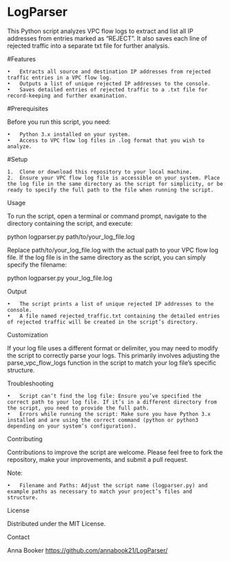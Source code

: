 # LogParser
This Python script analyzes VPC flow logs to extract and list all IP addresses from entries marked as “REJECT”. It also saves each line of rejected traffic into a separate txt file for further analysis.

#Features

	•	Extracts all source and destination IP addresses from rejected traffic entries in a VPC flow log.
	•	Outputs a list of unique rejected IP addresses to the console.
	•	Saves detailed entries of rejected traffic to a .txt file for record-keeping and further examination.

#Prerequisites

Before you run this script, you need:

	•	Python 3.x installed on your system.
	•	Access to VPC flow log files in .log format that you wish to analyze.

#Setup

	1.	Clone or download this repository to your local machine.
	2.	Ensure your VPC flow log file is accessible on your system. Place the log file in the same directory as the script for simplicity, or be ready to specify the full path to the file when running the script.

Usage

To run the script, open a terminal or command prompt, navigate to the directory containing the script, and execute:

python logparser.py path/to/your_log_file.log

Replace path/to/your_log_file.log with the actual path to your VPC flow log file. If the log file is in the same directory as the script, you can simply specify the filename:

python logparser.py your_log_file.log

Output

	•	The script prints a list of unique rejected IP addresses to the console.
	•	A file named rejected_traffic.txt containing the detailed entries of rejected traffic will be created in the script’s directory.

Customization

If your log file uses a different format or delimiter, you may need to modify the script to correctly parse your logs. This primarily involves adjusting the parse_vpc_flow_logs function in the script to match your log file’s specific structure.

Troubleshooting

	•	Script can’t find the log file: Ensure you’ve specified the correct path to your log file. If it’s in a different directory from the script, you need to provide the full path.
	•	Errors while running the script: Make sure you have Python 3.x installed and are using the correct command (python or python3 depending on your system’s configuration).

Contributing

Contributions to improve the script are welcome. Please feel free to fork the repository, make your improvements, and submit a pull request.

Note:

	•	Filename and Paths: Adjust the script name (logparser.py) and example paths as necessary to match your project’s files and structure.


License 

Distributed under the MIT License. 

Contact

Anna Booker 
https://github.com/annabook21/LogParser/
 
